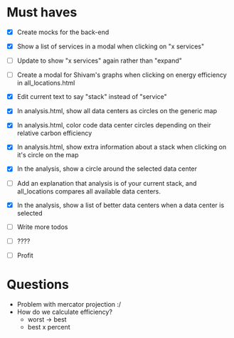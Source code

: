 
# Must haves

- [x] Create mocks for the back-end
- [x] Show a list of services in a modal when clicking on "x services"
- [ ] Update to show "x services" again rather than "expand"
- [ ] Create a modal for Shivam's graphs when clicking on energy efficiency in all_locations.html

- [x] Edit current text to say "stack" instead of "service"
- [x] In analysis.html, show all data centers as circles on the generic map
- [x] In analysis.html, color code data center circles depending on their relative carbon efficiency
- [x] In analysis.html, show extra information about a stack when clicking on it's circle on the map
- [x] In the analysis, show a circle around the selected data center
- [ ] Add an explanation that analysis is of your current stack, and all_locations compares all available data centers.
- [x] In the analysis, show a list of better data centers when a data center is selected
- [ ] Write more todos
- [ ] ????
- [ ] Profit

# Questions

- Problem with mercator projection :/
- How do we calculate efficiency?
  - worst -> best
  - best x percent
